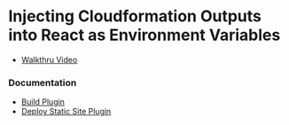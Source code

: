 # Injecting Cloudformation Outputs into React as Environment Variables

-   [Walkthru Video](https://www.loom.com/share/9e6ef43281be497d974131f777e92db8)

### Documentation

-   [Build Plugin](https://www.npmjs.com/package/serverless-build-client)
-   [Deploy Static Site Plugin](https://github.com/fernando-mc/serverless-finch)
